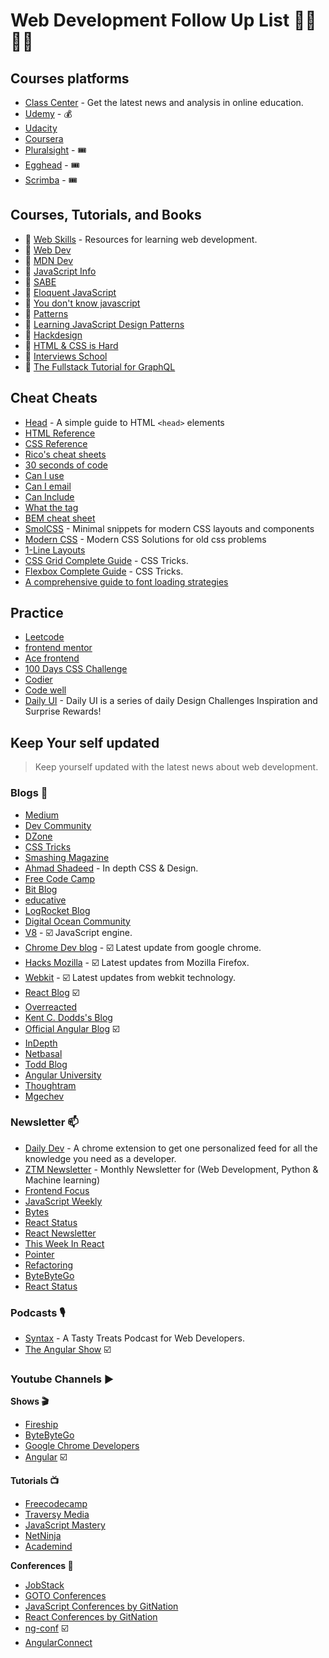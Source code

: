 # Web Development Follow Up List 👨‍💻👨‍💻

## Courses platforms

- [Class Center](https://www.classcentral.com/) - Get the latest news and analysis in online education.
- [Udemy](https://www.udemy.com/courses/) - 💰
- [Udacity](https://www.udacity.com)
- [Coursera](https://www.coursera.org/)
- [Pluralsight](https://www.pluralsight.com/) - 🎟️
- [Egghead](https://egghead.io/) - 🎟️
- [Scrimba](https://scrimba.com/) - 🎟️

## Courses, Tutorials, and Books

- 🔗 [Web Skills](https://andreasbm.github.io/web-skills/) - Resources for learning web development.
- 🔖 [Web Dev](https://web.dev/)
- 🔖 [MDN Dev](https://developer.mozilla.org/en-US/)
- 🔖 [JavaScript Info](https://javascript.info/)
- 🔖 [SABE](https://sabe.io/)
- 📕 [Eloquent JavaScript](https://eloquentjavascript.net/)
- 📕 [You don't know javascript](https://github.com/getify/You-Dont-Know-JS)
- 📕 [Patterns](https://www.patterns.dev/)
- 📕 [Learning JavaScript Design Patterns](https://addyosmani.com/resources/essentialjsdesignpatterns/book/)
- 📕 [Hackdesign](https://hackdesign.org)
- 📕 [HTML & CSS is Hard](https://internetingishard.com/html-and-css/)
- 📕 [Interviews School](https://interviews.school/)
- 📕 [The Fullstack Tutorial for GraphQL](https://www.howtographql.com/)

## Cheat Cheats

- [Head](https://htmlhead.dev/) - A simple guide to HTML `<head>` elements
- [HTML Reference](http://htmlreference.io/)
- [CSS Reference](http://cssreference.io/)
- [Rico's cheat sheets](https://devhints.io/)
- [30 seconds of code](https://www.30secondsofcode.org/)
- [Can I use](https://caniuse.com/)
- [Can I email](https://www.caniemail.com/)
- [Can Include](https://caninclude.glitch.me/)
- [What the tag](https://whatthetag.com/#/)
- [BEM cheat sheet](https://bem-cheat-sheet.9elements.com/)
- [SmolCSS](https://smolcss.dev/) - Minimal snippets for modern CSS layouts and components
- [Modern CSS](https://moderncss.dev/) - Modern CSS Solutions for old css problems
- [1-Line Layouts](https://1linelayouts.glitch.me/)
- [CSS Grid Complete Guide](https://css-tricks.com/snippets/css/complete-guide-grid/) - CSS Tricks.
- [Flexbox Complete Guide](https://css-tricks.com/snippets/css/a-guide-to-flexbox/) - CSS Tricks.
- [A comprehensive guide to font loading strategies](https://www.zachleat.com/web/comprehensive-webfonts/)

## Practice

- [Leetcode](https://leetcode.com/)
- [frontend mentor](https://www.frontendmentor.io/)
- [Ace frontend](https://www.acefrontend.com/)
- [100 Days CSS Challenge](https://100dayscss.com/)
- [Codier](https://codier.io/)
- [Code well](https://www.codewell.cc/)
- [Daily UI](https://www.dailyui.co/) - Daily UI is a series of daily Design Challenges Inspiration and Surprise Rewards!


## Keep Your self updated

> Keep yourself updated with the latest news about web development.

### Blogs 📰

- [Medium](https://medium.com/)
- [Dev Community](https://dev.to/)
- [DZone](https://dzone.com/)
- [CSS Tricks](https://css-tricks.com/)
- [Smashing Magazine](https://www.smashingmagazine.com/)
- [Ahmad Shadeed](https://ishadeed.com/) - In depth CSS & Design.
- [Free Code Camp](https://www.freecodecamp.org/news/)
- [Bit Blog](https://blog.bitsrc.io/)
- [educative](https://www.educative.io/blog)
- [LogRocket Blog](https://blog.logrocket.com/)
- [Digital Ocean Community](https://www.digitalocean.com/community)
- [V8](https://v8.dev/) - ☑️ JavaScript engine.
- [Chrome Dev blog](https://developer.chrome.com/blog/) - ☑️ Latest update from google chrome.
- [Hacks Mozilla](https://hacks.mozilla.org/) - ☑️ Latest updates from Mozilla Firefox.
- [Webkit](https://webkit.org/blog/) - ☑️ Latest updates from webkit technology.
- [React Blog](https://reactjs.org/blog/) ☑️
- [Overreacted](https://overreacted.io/)
- [Kent C. Dodds's Blog](https://kentcdodds.com/blog)
- [Official Angular Blog](https://blog.angular.io/) ☑️
- [InDepth](https://indepth.dev/)
- [Netbasal](https://netbasal.medium.com/)
- [Todd Blog](https://ultimatecourses.com/blog/)
- [Angular University](https://blog.angular-university.io/)
- [Thoughtram](https://blog.thoughtram.io/categories/angular)
- [Mgechev](http://blog.mgechev.com/)


### Newsletter 📫

- [Daily Dev](https://daily.dev/) - A chrome extension to get one personalized feed for all the knowledge you need as a developer.
- [ZTM Newsletter](https://zerotomastery.io/blog/) - Monthly Newsletter for (Web Development, Python & Machine learning)
- [Frontend Focus](https://frontendfoc.us/issues)
- [JavaScript Weekly](https://javascriptweekly.com/issues)
- [Bytes](https://bytes.dev/archives/)
- [React Status](https://react.statuscode.com/issues)
- [React Newsletter](https://reactnewsletter.com/issues)
- [This Week In React](https://www.getrevue.co/profile/thisweekinreact)
- [Pointer](https://www.pointer.io/archives/)
- [Refactoring](https://refactoring.fm/archive)
- [ByteByteGo](https://blog.bytebytego.com/archive)
- [React Status](https://react.statuscode.com/)


### Podcasts 🎙

- [Syntax](https://syntax.fm/) - A Tasty Treats Podcast for Web Developers.
- [The Angular Show](https://www.spreaker.com/show/angular-show) ☑️

### Youtube Channels ▶️

**Shows 🎬**
- [Fireship](https://www.youtube.com/@Fireship)
- [ByteByteGo](https://www.youtube.com/@ByteByteGo)
- [Google Chrome Developers](https://www.youtube.com/channel/UCnUYZLuoy1rq1aVMwx4aTzw)
- [Angular](https://www.youtube.com/c/Angular/featured) ☑️

**Tutorials 📺**
- [Freecodecamp](https://www.youtube.com/@freecodecamp)
- [Traversy Media](https://www.youtube.com/@TraversyMedia)
- [JavaScript Mastery](https://www.youtube.com/@javascriptmastery)
- [NetNinja](https://www.youtube.com/@NetNinja)
- [Academind](https://www.youtube.com/@academind    )

**Conferences 📢**
- [JobStack](https://www.youtube.com/@jobstack8037)
- [GOTO Conferences](https://www.youtube.com/@GOTO-)
- [JavaScript Conferences by GitNation](https://www.youtube.com/@JavaScriptConferences)
- [React Conferences by GitNation](https://www.youtube.com/@ReactConferences)
- [ng-conf](https://www.youtube.com/channel/UCm9iiIfgmVODUJxINecHQkA) ☑️
- [AngularConnect](https://www.youtube.com/channel/UCzrskTiT_ObAk3xBkVxMz5g)
